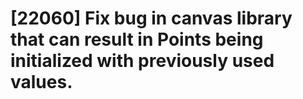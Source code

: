 # [22060] Fix bug in canvas library that can result in Points being initialized with previously used values.
